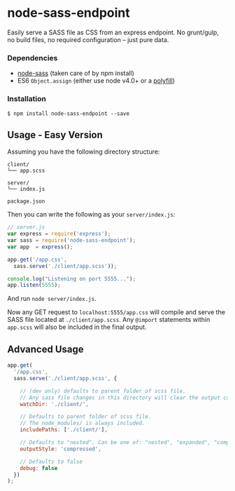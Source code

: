 # node-sass-endpoint

Easily serve a SASS file as CSS from an express endpoint. No grunt/gulp, no build files, no required configuration – just pure data.

### Dependencies

- [node-sass](https://www.npmjs.com/package/node-sass) (taken care of by npm install)
- ES6 `Object.assign` (either use node v4.0+ or a [polyfill](https://www.npmjs.com/package/es6-object-assign))

### Installation

    $ npm install node-sass-endpoint --save

## Usage - Easy Version

Assuming you have the following directory structure:

```
client/
└── app.scss

server/
└── index.js

package.json
```

Then you can write the following as your `server/index.js`:

```javascript
// server.js
var express = require('express');
var sass = require('node-sass-endpoint');
var app  = express();

app.get('/app.css',
  sass.serve('./client/app.scss'));

console.log("Listening on port 5555...");
app.listen(5555);
```

And run `node server/index.js`.

Now any GET request to `localhost:5555/app.css` will compile and serve the SASS file located at `./client/app.scss`. Any `@import` statements within `app.scss` will also be included in the final output.

## Advanced Usage

```javascript
app.get(
  '/app.css',
  sass.serve('./client/app.scss', {

    // (dev only) defaults to parent folder of scss file.
    // Any sass file changes in this directory will clear the output cache.
    watchDir: './client/',

    // Defaults to parent folder of scss file.
    // The node_modules/ is always included.
    includePaths: ['./client/'],

    // Defaults to "nested". Can be one of: "nested", "expanded", "compact", or "compressed".
    outputStyle: 'compressed',

    // Defaults to false
    debug: false
  })
);
```
